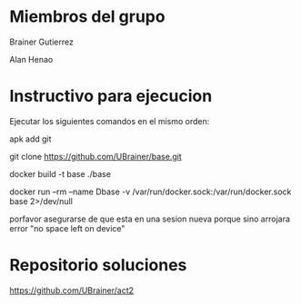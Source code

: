 # Miembros del grupo
Brainer Gutierrez

Alan Henao

# Instructivo para ejecucion
Ejecutar los siguientes comandos en el mismo orden:

apk add git 

git clone https://github.com/UBrainer/base.git

docker build -t base ./base

docker run –rm –name Dbase -v /var/run/docker.sock:/var/run/docker.sock base 2>/dev/null

porfavor asegurarse de que esta en una sesion nueva porque sino arrojara error "no space left on device"

# Repositorio soluciones
https://github.com/UBrainer/act2
